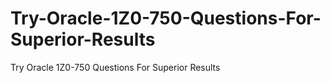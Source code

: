 # Try-Oracle-1Z0-750-Questions-For-Superior-Results
Try Oracle 1Z0-750 Questions For Superior Results
